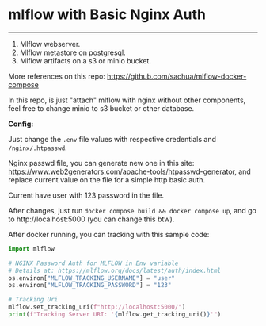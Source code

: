 # mlflow with Basic Nginx Auth

---

1. Mlflow webserver.
2. Mlflow metastore on postgresql.
3. Mlflow artifacts on a s3 or minio bucket.

More references on this repo: https://github.com/sachua/mlflow-docker-compose

In this repo, is just "attach" mlflow with nginx without other components, feel free to change minio to s3 bucket or other database.

**Config:**

Just change the `.env` file values with respective credentials and `/nginx/.htpasswd`.

Nginx passwd file, you can generate new one in this site: https://www.web2generators.com/apache-tools/htpasswd-generator, and replace current value on the file for a simple http basic auth.

Current have user with 123 password in the file.

After changes, just run `docker compose build && docker compose up`, and go to http://localhost:5000 (you can change this btw).

After docker running, you can tracking with this sample code:

```py
import mlflow

# NGINX Password Auth for MLFLOW in Env variable
# Details at: https://mlflow.org/docs/latest/auth/index.html
os.environ["MLFLOW_TRACKING_USERNAME"] = "user"
os.environ["MLFLOW_TRACKING_PASSWORD"] = "123"

# Tracking Uri
mlflow.set_tracking_uri(f"http://localhost:5000/")
print(f"Tracking Server URI: '{mlflow.get_tracking_uri()}'")

```